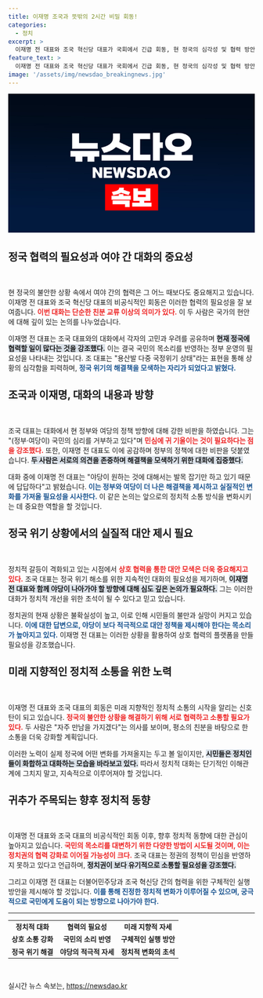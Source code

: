 ```yaml
---
title: 이재명 조국과 뜻밖의 2시간 비밀 회동!
categories:
  - 정치
excerpt: >
  이재명 전 대표와 조국 혁신당 대표가 국회에서 긴급 회동, 현 정국의 심각성 및 협력 방안 논의! “용산발 다중 국정위기” 경고 속, 서로의 우려와 대책을 허심탄회하게 나누었다. 향후 자주 만날 계획도 밝혀!
feature_text: >
  이재명 전 대표와 조국 혁신당 대표가 국회에서 긴급 회동, 현 정국의 심각성 및 협력 방안 논의! “용산발 다중 국정위기” 경고 속, 서로의 우려와 대책을 허심탄회하게 나누었다. 향후 자주 만날 계획도 밝혀!
image: '/assets/img/newsdao_breakingnews.jpg'
---
```


<p><img src="/assets/img/newsdao_breakingnews.jpg" alt="firstkoreanews 속보" /></p>

<h2 data-ke-size="size26">정국 협력의 필요성과 여야 간 대화의 중요성</h2>

<p data-ke-size="size16">&nbsp;</p>

<p>현 정국의 불안한 상황 속에서 여야 간의 협력은 그 어느 때보다도 중요해지고 있습니다. 이재명 전 대표와 조국 혁신당 대표의 비공식적인 회동은 이러한 협력의 필요성을 잘 보여줍니다. <b><span style="color: #ee2323;">이번 대화는 단순한 친분 교류 이상의 의미가 있다.</span></b> 이 두 사람은 국가의 현안에 대해 깊이 있는 논의를 나누었습니다.</p>

<p>이재명 전 대표는 조국 대표와의 대화에서 각자의 고민과 우려를 공유하며 <b><span style="background-color: #21538527;">현재 정국에 협력할 일이 많다는 것을 강조했다.</span></b> 이는 결국 국민의 목소리를 반영하는 정부 운영의 필요성을 나타내는 것입니다. 조 대표는 "용산발 다중 국정위기 상태"라는 표현을 통해 상황의 심각함을 피력하며, <b><span style="color: #1a5490;">정국 위기의 해결책을 모색하는 자리가 되었다고 밝혔다.</span></b></p>

<h2 data-ke-size="size26">조국과 이재명, 대화의 내용과 방향</h2>

<p data-ke-size="size16">&nbsp;</p>

<p>조국 대표는 대화에서 현 정부와 여당의 정책 방향에 대해 강한 비판을 하였습니다. 그는 "(정부·여당이) 국민의 심리를 거부하고 있다"며 <b><span style="color: #ee2323;">민심에 귀 기울이는 것이 필요하다는 점을 강조했다.</span></b> 또한, 이재명 전 대표도 이에 공감하며 정부의 정책에 대한 비판을 덧붙였습니다. <b><span style="background-color: #21538527;">두 사람은 서로의 의견을 존중하며 해결책을 모색하기 위한 대화에 집중했다.</span></b></p>

<p>대화 중에 이재명 전 대표는 "야당이 원하는 것에 대해서는 발목 잡기만 하고 있기 때문에 답답하다"고 밝혔습니다. <b><span style="color: #1a5490;">이는 정부와 여당이 더 나은 해결책을 제시하고 실질적인 변화를 가져올 필요성을 시사한다.</span></b> 이 같은 논의는 앞으로의 정치적 소통 방식을 변화시키는 데 중요한 역할을 할 것입니다.</p>

<h2 data-ke-size="size26">정국 위기 상황에서의 실질적 대안 제시 필요</h2>

<p data-ke-size="size16">&nbsp;</p>

<p>정치적 갈등이 격화되고 있는 시점에서 <b><span style="color: #ee2323;">상호 협력을 통한 대안 모색은 더욱 중요해지고 있다.</span></b> 조국 대표는 정국 위기 해소를 위한 지속적인 대화의 필요성을 제기하며, <b><span style="background-color: #21538527;">이재명 전 대표와 함께 야당이 나아가야 할 방향에 대해 심도 깊은 논의가 필요하다.</span></b> 그는 이러한 대화가 정치적 개선을 위한 초석이 될 수 있다고 믿고 있습니다.</p>

<p>정치권의 현재 상황은 불확실성이 높고, 이로 인해 시민들의 불만과 실망이 커지고 있습니다. <b><span style="color: #1a5490;">이에 대한 답변으로, 야당이 보다 적극적으로 대안 정책을 제시해야 한다는 목소리가 높아지고 있다.</span></b> 이재명 전 대표는 이러한 상황을 활용하여 상호 협력의 플랫폼을 만들 필요성을 강조했습니다.</p>

<h2 data-ke-size="size26">미래 지향적인 정치적 소통을 위한 노력</h2>

<p data-ke-size="size16">&nbsp;</p>

<p>이재명 전 대표와 조국 대표의 회동은 미래 지향적인 정치적 소통의 시작을 알리는 신호탄이 되고 있습니다. <b><span style="color: #ee2323;">정국의 불안한 상황을 해결하기 위해 서로 협력하고 소통할 필요가 있다.</span></b> 두 사람은 "자주 만남을 가지겠다"는 의사를 보이며, 평소의 친분을 바탕으로 한 소통을 더욱 강화할 계획입니다. </p>

<p>이러한 노력이 실제 정국에 어떤 변화를 가져올지는 두고 볼 일이지만, <b><span style="background-color: #21538527;">시민들은 정치인들이 화합하고 대화하는 모습을 바라보고 있다.</span></b> 따라서 정치적 대화는 단기적인 이해관계에 그치지 말고, 지속적으로 이루어져야 할 것입니다. </p>

<h2 data-ke-size="size26">귀추가 주목되는 향후 정치적 동향</h2>

<p data-ke-size="size16">&nbsp;</p>

<p>이재명 전 대표와 조국 대표의 비공식적인 회동 이후, 향후 정치적 동향에 대한 관심이 높아지고 있습니다. <b><span style="color: #ee2323;">국민의 목소리를 대변하기 위한 다양한 방법이 시도될 것이며, 이는 정치권의 협력 강화로 이어질 가능성이 크다.</span></b> 조국 대표는 정권의 정책이 민심을 반영하지 못하고 있다고 언급하며, <b><span style="background-color: #21538527;">정치권이 보다 유기적으로 소통할 필요성을 강조했다.</span></b></p>

<p>그리고 이재명 전 대표는 더불어민주당과 조국 혁신당 간의 협력을 위한 구체적인 실행 방안을 제시해야 할 것입니다. <b><span style="color: #1a5490;">이를 통해 진정한 정치적 변화가 이루어질 수 있으며, 궁극적으로 국민에게 도움이 되는 방향으로 나아가야 한다.</span></b></p>

<hr>

<table style="width:100%">
    <tr>
        <td style="text-align: center; height: 17px;"><b>정치적 대화</b></td>
        <td style="text-align: center; height: 17px;"><b>협력의 필요성</b></td>
        <td style="text-align: center; height: 17px;"><b>미래 지향적 자세</b></td>
    </tr>
    <tr>
        <td style="text-align: center; height: 17px;"><b>상호 소통 강화</b></td>
        <td style="text-align: center; height: 17px;"><b>국민의 소리 반영</b></td>
        <td style="text-align: center; height: 17px;"><b>구체적인 실행 방안</b></td>
    </tr>
    <tr>
        <td style="text-align: center; height: 17px;"><b>정국 위기 해결</b></td>
        <td style="text-align: center; height: 17px;"><b>야당의 적극적 자세</b></td>
        <td style="text-align: center; height: 17px;"><b>정치적 변화의 초석</b></td>
    </tr>
</table>

<p data-ke-size="size16">&nbsp;</p>
실시간 뉴스 속보는, <a href="https://newsdao.kr" rel="dofollow">https://newsdao.kr</a>


